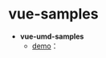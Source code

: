 # vue-samples

- **vue-umd-samples**
  - [demo](https://otary.github.io/vue-samples/vue-umd-samples/src/views/index.html)：<script>引入方式
- **vue-element-umd-samples**
  - [demo](https://otary.github.io/vue-samples/vue-element-umd-samples/src/views/index.html)：<script>引入方式
  
 
  
  
  